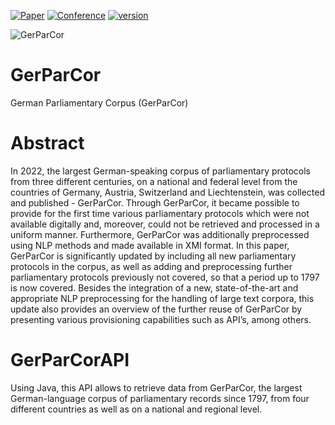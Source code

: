 [![Paper](http://img.shields.io/badge/paper-ACL--anthology-B31B1B.svg)](https://aclanthology.org/2024.lrec-main.681.pdf)
[![Conference](http://img.shields.io/badge/conference-LREC--COLING--2024-4b44ce.svg)](https://lrec-coling-2024.org/)
[![version](https://img.shields.io/github/license/texttechnologylab/GerParCor)]()

![GerParCor](https://user-images.githubusercontent.com/32450159/149387119-6d300f31-f743-436b-b1e1-baf2181ff961.png)
# GerParCor
German Parliamentary Corpus (GerParCor)

# Abstract
In 2022, the largest German-speaking corpus of parliamentary protocols from three different centuries, on a national and federal level from the countries of Germany, Austria, Switzerland and Liechtenstein, was collected and published - GerParCor. Through GerParCor, it became possible to provide for the first time various parliamentary protocols which were not available digitally and, moreover, could not be retrieved and processed in a uniform manner. Furthermore, GerParCor was additionally preprocessed using NLP methods and made available in XMI format. In this paper, GerParCor is significantly updated by including all new parliamentary protocols in the corpus, as well as adding and preprocessing further parliamentary protocols previously not covered, so that a period up to 1797 is now covered. Besides the integration of a new, state-of-the-art and appropriate NLP preprocessing for the handling of large text corpora, this update also provides an overview of the further reuse of GerParCor by presenting various provisioning capabilities such as API’s, among others.

# GerParCorAPI
Using Java, this API allows to retrieve data from GerParCor, the largest German-language corpus of parliamentary records since 1797, from four different countries as well as on a national and regional level.
